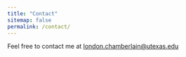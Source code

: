 ```yaml
---
title: "Contact"
sitemap: false
permalink: /contact/
---
```


Feel free to contact me at london.chamberlain@utexas.edu

